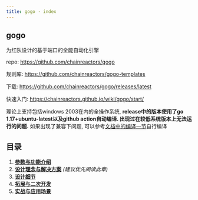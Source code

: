 ```yaml
---
title: gogo · index
---
```


## gogo

为红队设计的基于端口的全能自动化引擎

repo: https://github.com/chainreactors/gogo

规则库: https://github.com/chainreactors/gogo-templates

下载: https://github.com/chainreactors/gogo/releases/latest

快速入门: https://chainreactors.github.io/wiki/gogo/start/

理论上支持包括windows 2003在内的全操作系统, **release中的版本使用了go 1.17+ubuntu-latest以及github action自动编译. 出现过在较低系统版本上无法运行的问题.** 如果出现了兼容下问题, 可以参考[文档中的编译一节](/wiki/gogo/start/#make)自行编译

## 目录

1. [**参数与功能介绍**](/wiki/gogo/start)
2. [**设计理念与解决方案**](/wiki/gogo/design) *(建议优先阅读此章)*
3. [**设计细节**](/wiki/gogo/detail)
4. [**拓展与二次开发**](/wiki/gogo/extension)
5. [**实战与应用场景**](/wiki/gogo/do)
